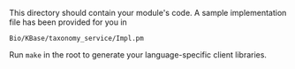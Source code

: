 This directory should contain your module's code.
A sample implementation file has been provided for you in

```Bio/KBase/taxonomy_service/Impl.pm```

Run `make` in the root to generate your language-specific client libraries.
